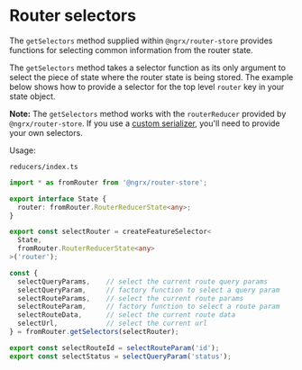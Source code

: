# Router selectors

The `getSelectors` method supplied within `@ngrx/router-store` provides functions for selecting common information from the router state.

The `getSelectors` method takes a selector function as its only argument to select the piece of state where the router state is being stored.
The example below shows how to provide a selector for the top level `router` key in your state object.

**Note:** The `getSelectors` method works with the `routerReducer` provided by `@ngrx/router-store`. If you use a [custom serializer](guide/router-store/configuration#custom-router-state-serializer), you'll need to provide your own selectors.

Usage:

`reducers/index.ts`

```ts
import * as fromRouter from '@ngrx/router-store';

export interface State {
  router: fromRouter.RouterReducerState<any>;
}

export const selectRouter = createFeatureSelector<
  State,
  fromRouter.RouterReducerState<any>
>('router');

const {
  selectQueryParams,    // select the current route query params
  selectQueryParam,     // factory function to select a query param
  selectRouteParams,    // select the current route params
  selectRouteParam,     // factory function to select a route param
  selectRouteData,      // select the current route data
  selectUrl,            // select the current url
} = fromRouter.getSelectors(selectRouter);

export const selectRouteId = selectRouteParam('id');
export const selectStatus = selectQueryParam('status');
```
